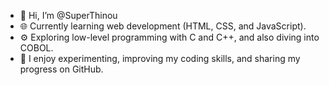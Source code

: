 - 👋 Hi, I’m @SuperThinou
- 🌐 Currently learning web development (HTML, CSS, and JavaScript).  
- ⚙️ Exploring low-level programming with C and C++, and also diving into COBOL.  
- 🚀 I enjoy experimenting, improving my coding skills, and sharing my progress on GitHub.  

<!---
SuperThinou/SuperThinou is a ✨ special ✨ repository because its `README.md` (this file) appears on your GitHub profile.
You can click the Preview link to take a look at your changes.
--->

